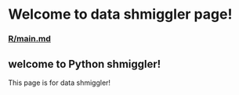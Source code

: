 # Welcome to data shmiggler page!

### [R/main.md](R/main.md)
## welcome to Python shmiggler!


This page is for data shmiggler!

